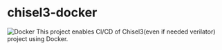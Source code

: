 # chisel3-docker
![Docker](https://github.com/rizaudo/chisel3-docker/workflows/Docker/badge.svg?branch=v1.0.0)
This project enables CI/CD of Chisel3(even if needed verilator) project using Docker.

